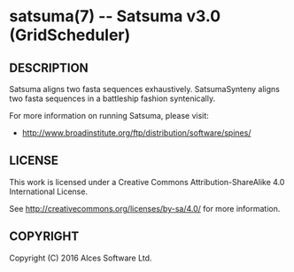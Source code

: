 # satsuma(7) -- Satsuma v3.0 (GridScheduler)

## DESCRIPTION

Satsuma aligns two fasta sequences exhaustively. SatsumaSynteny
aligns two fasta sequences in a battleship fashion syntenically.

For more information on running Satsuma, please visit:
  * <http://www.broadinstitute.org/ftp/distribution/software/spines/>

## LICENSE

This work is licensed under a Creative Commons Attribution-ShareAlike
4.0 International License.

See <http://creativecommons.org/licenses/by-sa/4.0/> for more
information.

## COPYRIGHT

Copyright (C) 2016 Alces Software Ltd.
